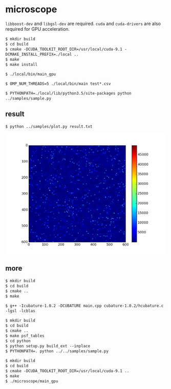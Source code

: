 microscope
==========

`libboost-dev` and `libgsl-dev` are required. `cuda` and `cuda-drivers` are also required for GPU acceleration.

```
$ mkdir build
$ cd build
$ cmake -DCUDA_TOOLKIT_ROOT_DIR=/usr/local/cuda-9.1 -DCMAKE_INSTALL_PREFIX=./local ..
$ make
$ make install
```

```
$ ./local/bin/main_gpu
```

```
$ OMP_NUM_THREADS=5 ./local/bin/main test*.csv
```

```
$ PYTHONPATH=./local/lib/python3.5/site-packages python ../samples/sample.py
```

result
------

```
$ python ../samples/plot.py result.txt
```

![doc/result.txt.png](doc/result.txt.png)

more
----

```
$ mkdir build
$ cd build
$ cmake ..
$ make
```

```
$ g++ -Icubature-1.0.2 -DCUBATURE main.cpp cubature-1.0.2/hcubature.c -lgsl -lcblas
```

```
$ mkdir build
$ cd build
$ cmake ..
$ make psf_tables
$ cd python
$ python setup.py build_ext --inplace
$ PYTHONPATH=. python ../../samples/sample.py
```

```
$ mkdir build
$ cd build
$ cmake -DCUDA_TOOLKIT_ROOT_DIR=/usr/local/cuda-9.1 ..
$ make
$ ./microscope/main_gpu
```
